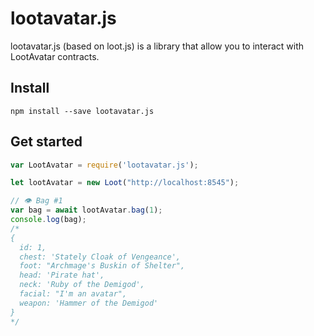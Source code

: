 # lootavatar.js
lootavatar.js (based on loot.js) is a library that allow you to interact with LootAvatar contracts.


## Install

```Shell
npm install --save lootavatar.js
```

## Get started

```javascript
var LootAvatar = require('lootavatar.js');

let lootAvatar = new Loot("http://localhost:8545");

// 👁️ Bag #1
var bag = await lootAvatar.bag(1);
console.log(bag);
/*
{
  id: 1,
  chest: 'Stately Cloak of Vengeance',
  foot: "Archmage's Buskin of Shelter",
  head: 'Pirate hat',
  neck: 'Ruby of the Demigod',
  facial: "I'm an avatar",
  weapon: 'Hammer of the Demigod'
}
*/

```